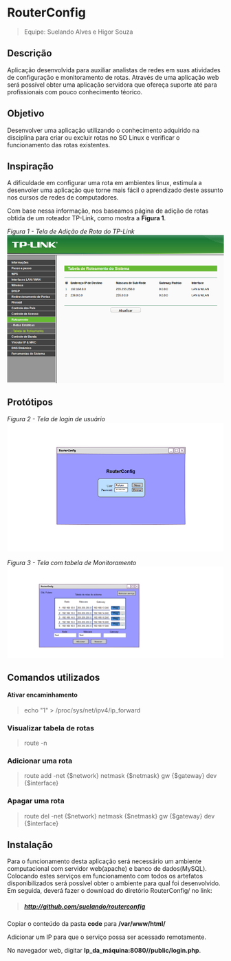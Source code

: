# RouterConfig

> Equipe: Suelando Alves e Higor Souza

## Descrição

Aplicação desenvolvida para auxiliar analistas de redes em suas atividades de configuração e monitoramento de rotas. Através de uma aplicação web será possível obter uma aplicação servidora que ofereça suporte até para profissionais com pouco conhecimento téorico.

## Objetivo

Desenvolver uma aplicação utilizando o conhecimento adquirido na disciplina para criar ou excluir rotas no SO Linux e verificar o funcionamento das rotas existentes.

## Inspiração

A dificuldade em configurar uma rota em ambientes linux, estimula a desenvoler uma aplicação que torne mais fácil o aprendizado deste assunto nos cursos de redes de computadores. 

Com base nessa informação, nos baseamos página de adição de rotas obtida de um roteador TP-Link, como mostra a **Figura 1**.

*Figura 1 - Tela de Adição de Rota do TP-Link*
![Tela de Adição de Rota TP-Link](doc/img/CapturaTpLink.png "Tela de Adição de Rota TP-LInk")

## Protótipos
*Figura 2 - Tela de login de usuário*
![Tela de login de usuário](doc/img/Login.png)

*Figura 3 - Tela com tabela de Monitoramento*
![Tela com tabela de Monitoramento](doc/img/paginaAdicaoRota.png "Tela de Adição de Rota")

## Comandos utilizados

#### Ativar encaminhamento
>  echo "1" > /proc/sys/net/ipv4/ip_forward

### Visualizar tabela de rotas
> route -n

### Adicionar uma rota
> route add -net {$network} netmask {$netmask} gw {$gateway} dev {$interface}

### Apagar uma rota
> route del -net {$network} netmask {$netmask} gw {$gateway} dev {$interface}

## Instalação

Para o funcionamento desta aplicação será necessário um ambiente computacional com servidor web(apache) e banco de dados(MySQL).
Colocando estes serviços em funcionamento com todos os artefatos disponibilizados será possível obter o ambiente para qual foi desenvolvido. Em seguida, deverá fazer o download do diretório RouterConfig/ no link:
> ##### http://github.com/suelando/routerconfig

Copiar o conteúdo da pasta **code** para **/var/www/html/**

Adicionar um IP para que o serviço possa ser acessado remotamente.

No navegador web, digitar **Ip_da_máquina:8080//public/login.php**.
